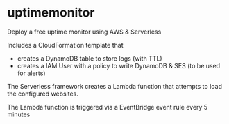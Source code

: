 # uptimemonitor

Deploy a free uptime monitor using AWS &amp; Serverless

Includes a CloudFormation template that

-   creates a DynamoDB table to store logs (with TTL)
-   creates a IAM User with a policy to write DynamoDB & SES (to be used for alerts)

The Serverless framework creates a Lambda function that attempts to load the configured websites.

The Lambda function is triggered via a EventBridge event rule every 5 minutes
